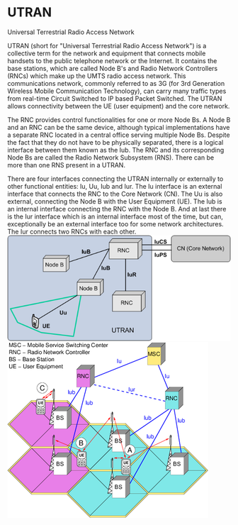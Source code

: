 # UTRAN


Universal Terrestrial Radio Access Network

UTRAN (short for "Universal Terrestrial Radio Access Network") is a
collective term for the network and equipment that connects mobile
handsets to the public telephone network or the Internet. It contains
the base stations, which are called Node B's and Radio Network
Controllers (RNCs) which make up the UMTS radio access network. This
communications network, commonly referred to as 3G (for 3rd Generation
Wireless Mobile Communication Technology), can carry many traffic types
from real-time Circuit Switched to IP based Packet Switched. The UTRAN
allows connectivity between the UE (user equipment) and the core
network.

The RNC provides control functionalities for one or more Node Bs. A Node
B and an RNC can be the same device, although typical implementations
have a separate RNC located in a central office serving multiple Node
Bs. Despite the fact that they do not have to be physically separated,
there is a logical interface between them known as the Iub. The RNC and
its corresponding Node Bs are called the Radio Network Subsystem (RNS).
There can be more than one RNS present in a UTRAN.

There are four interfaces connecting the UTRAN internally or externally
to other functional entities: Iu, Uu, Iub and Iur. The Iu interface is
an external interface that connects the RNC to the Core Network (CN).
The Uu is also external, connecting the Node B with the User Equipment
(UE). The Iub is an internal interface connecting the RNC with the Node
B. And at last there is the Iur interface which is an internal interface
most of the time, but can, exceptionally be an external interface too
for some network architectures. The Iur connects two RNCs with each
other.\
![](./images/15009128.png?width=480)\
![](./images/15009134.png?width=453)